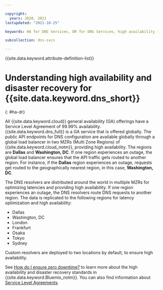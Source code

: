 ```yaml
---

copyright:
  years: 2020, 2021
lastupdated: "2021-10-25"

keywords: HA for DNS Services, DR for DNS Services, high availability for DNS Services, disaster recovery for DNS Services, failover for DNS Services

subcollection: dns-svcs

---
```


{{site.data.keyword.attribute-definition-list}}


# Understanding high availability and disaster recovery for {{site.data.keyword.dns_short}}
{: #ha-dr}

All {{site.data.keyword.cloud}} general availability (GA) offerings have a Service Level Agreement of 99.99% availability. {{site.data.keyword.dns_full}} is a GA service that is offered globally. The public API endpoints for DNS configuration are available globally through a global load balancer in two MZRs (Multi Zone Regions) of {{site.data.keyword.cloud_notm}}, providing high availability. The regions are **Dallas** and **Washington, DC**. If one region experiences an outage, the global load balancer ensures that the API traffic gets routed to another region. For instance, if the **Dallas** region experiences an outage, requests get routed to the geographically nearest region, in this case, **Washington, DC**.


The DNS resolvers are distributed around the world in multiple MZRs for optimizing latencies and providing high availability. If one region experiences an outage, the DNS resolvers route DNS requests to another region. The data is replicated to the following regions for latency optimization and high availability:

* Dallas
* Washington, DC
* London
* Frankfurt
* Osaka
* Tokyo
* Sydney

Custom resolvers are deployed to two locations by default, to ensure high availability.

See [How do I ensure zero downtime?](/docs/overview?topic=overview-zero-downtime#zero-downtime) to learn more about the high availability and disaster recovery standards in {{site.data.keyword.Bluemix_notm}}. You can also find information about [Service Level Agreements](/docs/overview?topic=overview-slas#slas).
